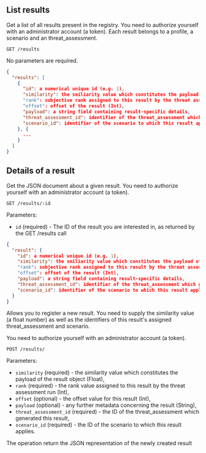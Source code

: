 ## List results

Get a list of all results present in the registry. You need to authorize yourself with an administrator account (a token).
Each result belongs to a profile, a scenario and an threat_assessment.

```
GET /results
```

No parameters are required.

```json
{
  "results": [
    {
      "id": a numerical unique id (e.g. 1),
      "similarity": the smiliarity value which constitutes the payload of the result object (Float).
      "rank": subjective rank assigned to this result by the threat assessment run (Int).
      "offset": offset of the result (Int),
      "payload": a string field containing result-specific details,
      "threat_assessment_id": identifier of the threat_assessment which generated this result,
      "scenario_id": identifier of the scenario to which this result applies.
    }, {
      ...
    }
  ]
}
```

## Details of a result

Get the JSON document about a given result. You need to authorize yourself with an administrator account (a token).

```
GET /results/:id
```

Parameters:

+ `id` (required) - The ID of the result you are interested in, as returned by the GET /results call

```json
{
  "result": {
    "id": a numerical unique id (e.g. 1),
    "similarity": the smiliarity value which constitutes the payload of the result object (Float).
    "rank": subjective rank assigned to this result by the threat assessment run (Int).
    "offset": offset of the result (Int),
    "payload": a string field containing result-specific details,
    "threat_assessment_id": identifier of the threat_assessment which generated this result,
    "scenario_id": identifier of the scenario to which this result applies.
  }
}
```

Allows you to register a new result. You need to supply the similarity value (a float number) as well as the identifiers of this result's assigned threat_assessment and scenario.

You need to authorize yourself with an administrator account (a token).

```
POST /results/
```

Parameters:

+ `similarity` (required) - the similarity value which constitutes the payload of the result object (Float),
+ `rank` (required) - the rank value assigned to this result by the threat assessment run (Int),
+ `offset` (optional) - the offset value for this result (Int),
+ `payload` (optional) - any further metadata concerning the result (String),
+ `threat_assessment_id` (required) - the ID of the threat_assessment which generated this result,
+ `scenario_id` (required) - the ID of the scenario to which this result applies.

The operation return the JSON representation of the newly created result
